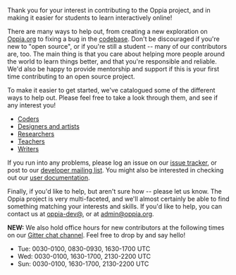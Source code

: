 Thank you for your interest in contributing to the Oppia project, and in making it easier for students to learn interactively online!

There are many ways to help out, from creating a new exploration on [Oppia.org](https://www.oppia.org) to fixing a bug in the [codebase](https://github.com/oppia/oppia/). Don't be discouraged if you're new to "open source", or if you're still a student -- many of our contributors are, too. The main thing is that you care about helping more people around the world to learn things better, and that you're responsible and reliable. We'd also be happy to provide mentorship and support if this is your first time contributing to an open source project.

To make it easier to get started, we've catalogued some of the different ways to help out. Please feel free to take a look through them, and see if any interest you!

  * [Coders](https://github.com/oppia/oppia/wiki/Contributing-code-to-Oppia#setting-things-up)
  * [Designers and artists](https://github.com/oppia/oppia/wiki/Contributing-to-Oppia%27s-design)
  * [Researchers](https://github.com/oppia/oppia/wiki/Making-Oppia-better)
  * [Teachers](https://github.com/oppia/oppia/wiki/Contributing-knowledge-to-Oppia)
  * [Writers](https://github.com/oppia/oppia/wiki/Writing-for-Oppia)

If you run into any problems, please log an issue on our [issue tracker](
https://github.com/oppia/oppia/issues/new?title=Describe%20your%20feature%20request%20or%20bug%20report%20succinctly&body=If%20you%27d%20like%20to%20propose%20a%20feature,%20describe%20what%20you%27d%20like%20to%20see.%20Mockups%20would%20be%20great!%0A%0AIf%20you%27re%20reporting%20a%20bug,%20please%20be%20sure%20to%20include%20the%20expected%20behaviour,%20the%20observed%20behaviour,%20and%20steps%20to%20reproduce%20the%20problem.%20Console%20copy-pastes%20and%20any%20background%20on%20the%20environment%20would%20also%20be%20helpful.%0A%0AThanks!), or post to our [developer mailing list](https://groups.google.com/forum/?fromgroups#!forum/oppia-dev). You might also be interested in checking out our [user documentation](http://oppia.github.io/).

Finally, if you'd like to help, but aren't sure how -- please let us know. The Oppia project is very multi-faceted, and we'll almost certainly be able to find something matching your interests and skills. If you'd like to help, you can contact us at [oppia-dev@](https://groups.google.com/forum/?fromgroups#!forum/oppia-dev), or at admin@oppia.org.

**NEW:** We also hold office hours for new contributors at the following times on our [Gitter chat channel](https://gitter.im/oppia/oppia-chat). Feel free to drop by and say hello!

- Tue: 0030-0100, 0830-0930, 1630-1700 UTC
- Wed: 0030-0100, 1630-1700, 2130-2200 UTC
- Sun: 0030-0100, 1630-1700, 2130-2200 UTC